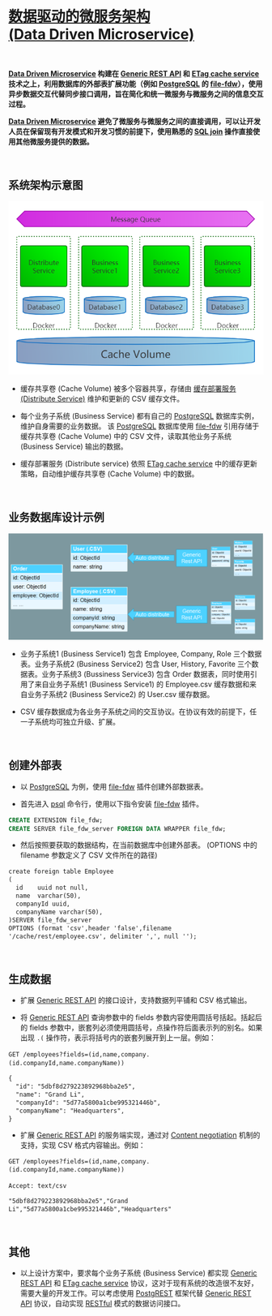 # [数据驱动的微服务架构 <br/> (Data Driven Microservice)](https://aiportal.github.io/data-driven-service/)


<br/>

**[Data Driven Microservice](https://aiportal.github.io/data-driven-service/) 构建在 [Generic REST API](https://aiportal.github.io/generic-rest-api/)   和 [ETag cache service](https://aiportal.github.io/etag-cache-service/) 技术之上，利用数据库的外部表扩展功能（例如 [PostgreSQL](https://www.postgresql.org/docs/) 的 [file-fdw](https://www.postgresql.org/docs/current/file-fdw.html)），使用异步数据交互代替同步接口调用，旨在简化和统一微服务与微服务之间的信息交互过程。**

**[Data Driven Microservice](https://aiportal.github.io/data-driven-service/) 避免了微服务与微服务之间的直接调用，可以让开发人员在保留现有开发模式和开发习惯的前提下，使用熟悉的 [SQL join](https://www.w3schools.com/sql/sql_join.asp) 操作直接使用其他微服务提供的数据。**

<br/>

## 系统架构示意图

![数据驱动的微服务系统架构](./services.png)

* 缓存共享卷 (Cache Volume) 被多个容器共享，存储由 [缓存部署服务 (Distribute Service)]((https://aiportal.github.io/etag-cache-service/)) 维护和更新的 CSV 缓存文件。

* 每个业务子系统 (Business Service) 都有自己的 [PostgreSQL](https://www.postgresql.org/docs/) 数据库实例，维护自身需要的业务数据。
该 [PostgreSQL](https://www.postgresql.org/docs/) 数据库使用 [file-fdw](https://www.postgresql.org/docs/current/file-fdw.html) 引用存储于缓存共享卷 (Cache Volume) 中的 CSV 文件，读取其他业务子系统 (Business Service) 输出的数据。

* 缓存部署服务 (Distribute service) 依照 [ETag cache service](https://aiportal.github.io/etag-cache-service/) 中的缓存更新策略，自动维护缓存共享卷 (Cache Volume) 中的数据。

<br/>

## 业务数据库设计示例

![业务数据库设计图](./models.png)

* 业务子系统1 (Business Service1) 包含 Employee, Company, Role 三个数据表。业务子系统2 (Business Service2) 包含 User, History, Favorite 三个数据表。业务子系统3 (Bussiness Service3) 包含 Order 数据表，同时使用引用了来自业务子系统1 (Business Service1) 的 Employee.csv 缓存数据和来自业务子系统2 (Business Service2) 的 User.csv 缓存数据。

* CSV 缓存数据成为各业务子系统之间的交互协议。在协议有效的前提下，任一子系统均可独立升级、扩展。

<br/>

## 创建外部表

* 以 [PostgreSQL](https://www.postgresql.org/docs/) 为例，使用 [file-fdw](https://www.postgresql.org/docs/current/file-fdw.html) 插件创建外部数据表。

* 首先进入 [psql](https://www.postgresql.org/docs/current/app-psql.html) 命令行，使用以下指令安装 [file-fdw](https://www.postgresql.org/docs/current/file-fdw.html) 插件。

``` sql
CREATE EXTENSION file_fdw;
CREATE SERVER file_fdw_server FOREIGN DATA WRAPPER file_fdw;
```

* 然后按照要获取的数据结构，在当前数据库中创建外部表。
(OPTIONS 中的 filename 参数定义了 CSV 文件所在的路径)

```
create foreign table Employee
(
  id    uuid not null,
  name  varchar(50),
  companyId uuid,
  companyName varchar(50),
)SERVER file_fdw_server
OPTIONS (format 'csv',header 'false',filename '/cache/rest/employee.csv', delimiter ',', null '');
```

<br/>

## 生成数据

* 扩展 [Generic REST API](https://aiportal.github.io/etag-cache-service/) 的接口设计，支持数据列平铺和 CSV 格式输出。

* 将 [Generic REST API](https://aiportal.github.io/etag-cache-service/) 查询参数中的 fields 参数内容使用圆括号括起。括起后的 fields 参数中，嵌套列必须使用圆括号，点操作符后面表示列的别名。如果出现 `.(` 操作符，表示将括号内的嵌套列展开到上一层。例如：  

`GET /employees?fields=(id,name,company.(id.companyId,name.companyName))`
```
{
  "id": "5dbf8d279223892968bba2e5",
  "name": "Grand Li",
  "companyId": "5d77a5800a1cbe995321446b",
  "companyName": "Headquarters",
}
```

* 扩展 [Generic REST API](https://aiportal.github.io/etag-cache-service/) 的服务端实现，通过对 [Content negotiation](https://developer.mozilla.org/en-US/docs/Web/HTTP/Content_negotiation) 机制的支持，实现 CSV 格式内容输出。例如：

```
GET /employees?fields=(id,name,company.(id.companyId,name.companyName))

Accept: text/csv
```

```
"5dbf8d279223892968bba2e5","Grand Li","5d77a5800a1cbe995321446b","Headquarters"
```

<br/>

## 其他

* 以上设计方案中，要求每个业务子系统 (Business Service) 都实现 [Generic REST API](https://aiportal.github.io/etag-cache-service/) 和 [ETag cache service](https://aiportal.github.io/etag-cache-service/) 协议，这对于现有系统的改造很不友好，需要大量的开发工作。可以考虑使用 [PostgREST](http://postgrest.org/en/v6.0/) 框架代替 [Generic REST API](https://aiportal.github.io/etag-cache-service/) 协议，自动实现
 [RESTful](https://restfulapi.net/) 模式的数据访问接口。
